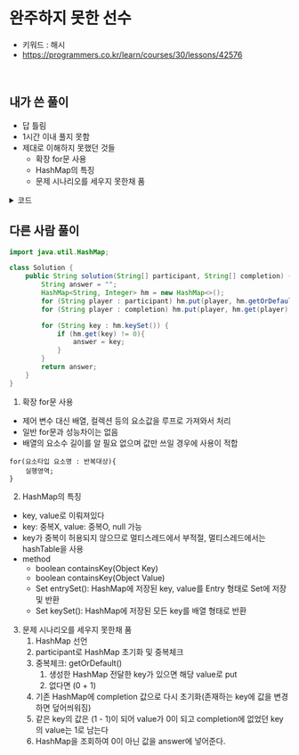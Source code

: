 # 완주하지 못한 선수
- 키워드 : 해시 
- https://programmers.co.kr/learn/courses/30/lessons/42576

<br>

## 내가 쓴 풀이
- 답 틀림 
- 1시간 이내 풀지 못함
- 제대로 이해하지 못했던 것들
	- 확장 for문 사용
	- HashMap의 특징
	- 문제 시나리오를 세우지 못한채 품   

<details>
<summary>코드</summary>
<div markdown="1">       

```java
import java.util.HashMap;
import java.util.Iterator;
import java.util.Map;

public class ex01 {

	public static void main(String[] args) {
		String[] participant = {"leo", "kiki", "eden"};
		String[] completion = {"eden", "kiki"};
		System.out.println(solution(participant, completion));
		
		String[] participant2 = {"marina", "josipa", "nikola", "vinko", "filipa"};
		String[] completion2 = {"josipa", "filipa", "marina", "nikola"};
		System.out.println(solution(participant2, completion2));
		
		
		String[] participant3 = {"mislav", "stanko", "mislav", "ana"};
		String[] completion3 = {"stanko", "mislav", "ana"};
		
		System.out.println(solution(participant3, completion3));
	}
	
	public static String solution(String[] participant, String[] completion) {
		String answer = "";
		
		Map<Integer, String> map1 = new HashMap<Integer, String>();
		for(int i=0; i<participant.length; i++) {
			map1.put(i, participant[i]);
		}
		
		Map<Integer, String> map2 = new HashMap<Integer, String>();
		for(int i=0; i<completion.length; i++) {
			map2.put(i, completion[i]);
		}
		
		Iterator<Integer> keys = map1.keySet().iterator();
		for(Integer i : map1.keySet()){
			if(!map2.containsKey(map1.get(i))) {
				answer = map1.get(i);
				break;
			};
		}
	
		
		return answer;
	}
}
```

</div>
</details>



## 다른 사람 풀이
```java
import java.util.HashMap;

class Solution {
    public String solution(String[] participant, String[] completion) {
        String answer = "";
        HashMap<String, Integer> hm = new HashMap<>();
        for (String player : participant) hm.put(player, hm.getOrDefault(player, 0) + 1);
        for (String player : completion) hm.put(player, hm.get(player) - 1);

        for (String key : hm.keySet()) {
            if (hm.get(key) != 0){
                answer = key;
            }
        }
        return answer;
    }
}
```
1. 확장 for문 사용
 - 제어 변수 대신 배열, 컬렉션 등의 요소값을 루프로 가져와서 처리 
 - 일반 for문과 성능차이는 없음 
 - 배열의 요소수 길이를 알 필요 없으며 값만 쓰일 경우에 사용이 적합 
```
for(요소타입 요소명 : 반복대상){
	실행영역;
}
```
	
2. HashMap의 특징
- key, value로 이뤄져있다 
- key: 중복X, value: 중복O, null 가능 
- key가 중복이 허용되지 않으므로 멀티스레드에서 부적절, 멀티스레드에서는 hashTable을 사용 
- method
	- boolean containsKey(Object Key)
	- boolean containsKey(Object Value)
	- Set entrySet(): HashMap에 저장된 key, value를 Entry 형태로 Set에 저장 및 반환 
	- Set keySet(): HashMap에 저장된 모든 key를 배열 형태로 반환 

3. 문제 시나리오를 세우지 못한채 품    
	1. HashMap 선언 
	2. participant로 HashMap 초기화 및 중복체크 
	3. 중복체크: getOrDefault()
		1. 생성한 HashMap 전달한 key가 있으면 해당 value로 put 
		2. 없다면 (0 + 1)
	4. 기존 HashMap에 completion 값으로 다시 초기화(존재하는 key에 값을 변경하면 덮어씌워짐)
	5. 같은 key의 값은 (1 - 1)이 되어 value가 0이 되고 completion에 없었던 key의 value는 1로 남는다 
	6. HashMap을 조회하여 0이 아닌 값을 answer에 넣어준다. 



